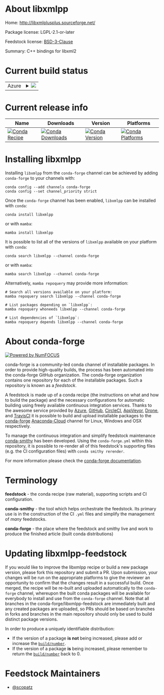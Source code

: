 About libxmlpp
==============

Home: http://libxmlplusplus.sourceforge.net/

Package license: LGPL-2.1-or-later

Feedstock license: [BSD-3-Clause](https://github.com/conda-forge/libxmlpp-feedstock/blob/main/LICENSE.txt)

Summary: C++ bindings for libxml2

Current build status
====================


<table>
    
  <tr>
    <td>Azure</td>
    <td>
      <details>
        <summary>
          <a href="https://dev.azure.com/conda-forge/feedstock-builds/_build/latest?definitionId=584&branchName=main">
            <img src="https://dev.azure.com/conda-forge/feedstock-builds/_apis/build/status/libxmlpp-feedstock?branchName=main">
          </a>
        </summary>
        <table>
          <thead><tr><th>Variant</th><th>Status</th></tr></thead>
          <tbody><tr>
              <td>linux_64</td>
              <td>
                <a href="https://dev.azure.com/conda-forge/feedstock-builds/_build/latest?definitionId=584&branchName=main">
                  <img src="https://dev.azure.com/conda-forge/feedstock-builds/_apis/build/status/libxmlpp-feedstock?branchName=main&jobName=linux&configuration=linux%20linux_64_" alt="variant">
                </a>
              </td>
            </tr><tr>
              <td>osx_64</td>
              <td>
                <a href="https://dev.azure.com/conda-forge/feedstock-builds/_build/latest?definitionId=584&branchName=main">
                  <img src="https://dev.azure.com/conda-forge/feedstock-builds/_apis/build/status/libxmlpp-feedstock?branchName=main&jobName=osx&configuration=osx%20osx_64_" alt="variant">
                </a>
              </td>
            </tr><tr>
              <td>osx_arm64</td>
              <td>
                <a href="https://dev.azure.com/conda-forge/feedstock-builds/_build/latest?definitionId=584&branchName=main">
                  <img src="https://dev.azure.com/conda-forge/feedstock-builds/_apis/build/status/libxmlpp-feedstock?branchName=main&jobName=osx&configuration=osx%20osx_arm64_" alt="variant">
                </a>
              </td>
            </tr>
          </tbody>
        </table>
      </details>
    </td>
  </tr>
</table>

Current release info
====================

| Name | Downloads | Version | Platforms |
| --- | --- | --- | --- |
| [![Conda Recipe](https://img.shields.io/badge/recipe-libxmlpp-green.svg)](https://anaconda.org/conda-forge/libxmlpp) | [![Conda Downloads](https://img.shields.io/conda/dn/conda-forge/libxmlpp.svg)](https://anaconda.org/conda-forge/libxmlpp) | [![Conda Version](https://img.shields.io/conda/vn/conda-forge/libxmlpp.svg)](https://anaconda.org/conda-forge/libxmlpp) | [![Conda Platforms](https://img.shields.io/conda/pn/conda-forge/libxmlpp.svg)](https://anaconda.org/conda-forge/libxmlpp) |

Installing libxmlpp
===================

Installing `libxmlpp` from the `conda-forge` channel can be achieved by adding `conda-forge` to your channels with:

```
conda config --add channels conda-forge
conda config --set channel_priority strict
```

Once the `conda-forge` channel has been enabled, `libxmlpp` can be installed with `conda`:

```
conda install libxmlpp
```

or with `mamba`:

```
mamba install libxmlpp
```

It is possible to list all of the versions of `libxmlpp` available on your platform with `conda`:

```
conda search libxmlpp --channel conda-forge
```

or with `mamba`:

```
mamba search libxmlpp --channel conda-forge
```

Alternatively, `mamba repoquery` may provide more information:

```
# Search all versions available on your platform:
mamba repoquery search libxmlpp --channel conda-forge

# List packages depending on `libxmlpp`:
mamba repoquery whoneeds libxmlpp --channel conda-forge

# List dependencies of `libxmlpp`:
mamba repoquery depends libxmlpp --channel conda-forge
```


About conda-forge
=================

[![Powered by
NumFOCUS](https://img.shields.io/badge/powered%20by-NumFOCUS-orange.svg?style=flat&colorA=E1523D&colorB=007D8A)](https://numfocus.org)

conda-forge is a community-led conda channel of installable packages.
In order to provide high-quality builds, the process has been automated into the
conda-forge GitHub organization. The conda-forge organization contains one repository
for each of the installable packages. Such a repository is known as a *feedstock*.

A feedstock is made up of a conda recipe (the instructions on what and how to build
the package) and the necessary configurations for automatic building using freely
available continuous integration services. Thanks to the awesome service provided by
[Azure](https://azure.microsoft.com/en-us/services/devops/), [GitHub](https://github.com/),
[CircleCI](https://circleci.com/), [AppVeyor](https://www.appveyor.com/),
[Drone](https://cloud.drone.io/welcome), and [TravisCI](https://travis-ci.com/)
it is possible to build and upload installable packages to the
[conda-forge](https://anaconda.org/conda-forge) [Anaconda-Cloud](https://anaconda.org/)
channel for Linux, Windows and OSX respectively.

To manage the continuous integration and simplify feedstock maintenance
[conda-smithy](https://github.com/conda-forge/conda-smithy) has been developed.
Using the ``conda-forge.yml`` within this repository, it is possible to re-render all of
this feedstock's supporting files (e.g. the CI configuration files) with ``conda smithy rerender``.

For more information please check the [conda-forge documentation](https://conda-forge.org/docs/).

Terminology
===========

**feedstock** - the conda recipe (raw material), supporting scripts and CI configuration.

**conda-smithy** - the tool which helps orchestrate the feedstock.
                   Its primary use is in the construction of the CI ``.yml`` files
                   and simplify the management of *many* feedstocks.

**conda-forge** - the place where the feedstock and smithy live and work to
                  produce the finished article (built conda distributions)


Updating libxmlpp-feedstock
===========================

If you would like to improve the libxmlpp recipe or build a new
package version, please fork this repository and submit a PR. Upon submission,
your changes will be run on the appropriate platforms to give the reviewer an
opportunity to confirm that the changes result in a successful build. Once
merged, the recipe will be re-built and uploaded automatically to the
`conda-forge` channel, whereupon the built conda packages will be available for
everybody to install and use from the `conda-forge` channel.
Note that all branches in the conda-forge/libxmlpp-feedstock are
immediately built and any created packages are uploaded, so PRs should be based
on branches in forks and branches in the main repository should only be used to
build distinct package versions.

In order to produce a uniquely identifiable distribution:
 * If the version of a package **is not** being increased, please add or increase
   the [``build/number``](https://docs.conda.io/projects/conda-build/en/latest/resources/define-metadata.html#build-number-and-string).
 * If the version of a package **is** being increased, please remember to return
   the [``build/number``](https://docs.conda.io/projects/conda-build/en/latest/resources/define-metadata.html#build-number-and-string)
   back to 0.

Feedstock Maintainers
=====================

* [@scopatz](https://github.com/scopatz/)


